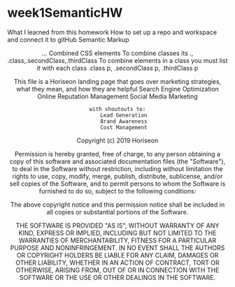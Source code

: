 # week1SemanticHW

What I learned from this homework
    How to set up a repo and workspace and connect it to gitHub
    Semantic Markup
        <header><footer><article><section>...
    Combined CSS elements
        To combine classes its .,
        .class,.secondClass,.thirdClass
        To combine elements in a class you must list it with each class
        .class p, .secondClass p, .thirdClass p

This file is a Horiseon landing page that goes over marketing strategies, what they mean, and how they are helpful
    Search Engine Optimization
    Online Reputation Management
    Social Media Marketing

    with shoutouts to:
        Lead Generation
        Brand Awareness
        Cost Management


Copyright (c) 2019 Horiseon

Permission is hereby granted, free of charge, to any person obtaining a copy
of this software and associated documentation files (the "Software"), to deal
in the Software without restriction, including without limitation the rights
to use, copy, modify, merge, publish, distribute, sublicense, and/or sell
copies of the Software, and to permit persons to whom the Software is
furnished to do so, subject to the following conditions:

The above copyright notice and this permission notice shall be included in all
copies or substantial portions of the Software.

THE SOFTWARE IS PROVIDED "AS IS", WITHOUT WARRANTY OF ANY KIND, EXPRESS OR
IMPLIED, INCLUDING BUT NOT LIMITED TO THE WARRANTIES OF MERCHANTABILITY,
FITNESS FOR A PARTICULAR PURPOSE AND NONINFRINGEMENT. IN NO EVENT SHALL THE
AUTHORS OR COPYRIGHT HOLDERS BE LIABLE FOR ANY CLAIM, DAMAGES OR OTHER
LIABILITY, WHETHER IN AN ACTION OF CONTRACT, TORT OR OTHERWISE, ARISING FROM,
OUT OF OR IN CONNECTION WITH THE SOFTWARE OR THE USE OR OTHER DEALINGS IN THE
SOFTWARE.

